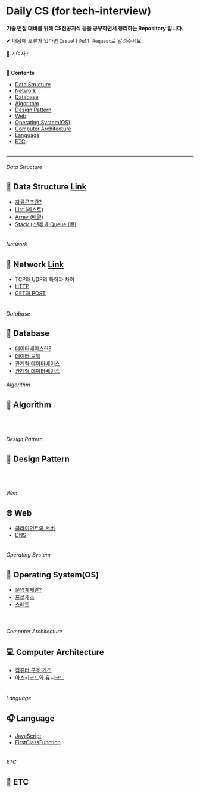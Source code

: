 # Daily CS (for tech-interview)

**기술 면접 대비를 위해 CS전공지식 등을 공부하면서 정리하는 Repository 입니다.**

✔ 내용에 오류가 있다면 `Issue`나 `Pull Request`로 알려주세요.

🐰 기여자 :  
<br>
<br>
📖 **Contents**

- [Data Structure](#data-structure)
- [Network](#network)
- [Database](#database)
- [Algorithm](#algorithm)
- [Design Pattern](#design-pattern)
- [Web](#Web)
- [Operating System(OS)](#operating-system)
- [Computer Architecture](#computer-architecture)
- [Language](#language)
- [ETC](#ETC)  
  <br>

---

###### Data Structure

## 🧪 Data Structure [Link](/contents/DataStructure/README.md)

- [자료구조란?](/contents/DataStructure/README.md#자료구조란?)
- [List (리스트)](/contents/DataStructure/README.md#list-리스트)
- [Array (배열)](/contents/DataStructure/README.md#array-배열)
- [Stack (스택) & Queue (큐)](/contents/DataStructure/README.md#stack-스택-queue-큐)
  <br>
  <br>

###### Network

## 📶 Network [Link](/contents/Network/README.md)

- [TCP와 UDP의 특징과 차이](/contents/Network/README.md#tcp와-udp의-특징과-차이)
- [HTTP](/contents/Network/README.md#http)
- [GET과 POST](/contents/Network/README.md#get과-post)
  <br>
  <br>

###### Database

## 💾 Database

- [데이터베이스란?](/contents/Database/database.md)
- [데이터 모델](/contents/Database/Datamodle.md)
- [관계형 데이터베이스](/contents/Database/RDB.md)
- [관계형 데이터베이스](/contents/Database/Relational_Algebra.md)
  <br>

###### Algorithm

## 🧮 Algorithm

<br>
<br>

###### Design Pattern

## 🎨 Design Pattern

<br>
<br>

###### Web

## 🌐 Web

- [클라이언트와 서버](/contents/Web/ClientAndServer.md)
- [DNS](/contents/Web/DNS.md)
  <br>
  <br>

###### Operating System

## 💽 Operating System(OS)

- [운영체제란?](/contents/OperatingSystem/READMD.md#운영체제란)
- [프로세스](contents/OperatingSystem/READMD.md#프로세스)  
- [스레드](contents/OperatingSystem/READMD.md#스레드)  
  <br>
  <br>

###### Computer Architecture

## 💻 Computer Architecture

- [컴퓨터 구조 기초](/contents/ComputerArchitecture/ComputerArchitecture.md)
- [아스키코드와 유니코드](/contents/ComputerArchitecture/UNICODE.md)
  <br>
  <br>

###### Language

## 🎧 Language

- [JavaScript](/contents/Language)
- [FirstClassFunction](/contents/Language/FirstClassFunction.md)
  <br>
  <br>

###### ETC

## 🎸 ETC

<br>
<br>
